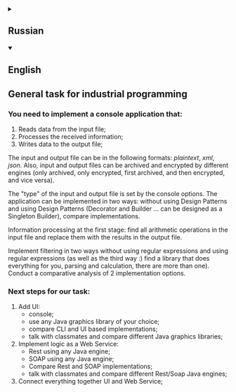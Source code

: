 <details><summary><h2><strong>Russian</strong></h2></summary>

## Общая задача по промышленному программированию
### Необходимо реализовать консольное приложение, которое:
 1. Читает данные из входного файла;
 2. Обрабатывает полученную информацию;
 3. Записывает данные в выходной файл;
 
Входной и выходной файл могут быть следующих форматов: $plain text$, $xml$, $json$. Так же входные и выходные файлы могут быть архивированы и зашифрованы, разными engines (только архивирован, только зашифрован, сперва архивирован, а потом зашифрован и наоборот).
 
«Тип» входного и выходного файла задаются параметрами консоли.  
Приложение реализовать двумя способами: без использования Design Patterns и c использованием Design Patterns (Decorator и Builder $\dots$ можно оформить Builder в виде Singleton-а), сравнить реализации.
 
Обработка информации на первом этапе: найти все арифметические операции во входном файле и заменить на результаты в выходном файле.

Реализовать фильтрацию двумя способами без использования регулярных выражений и с использованием регулярных выражений (а так же третьим :) найти библиотеку, которая все делает за вас, парсинг и калькуляцию, такие есть и не одна). Провести сравнительный анализ 2-х вариантов реализации.

### Следующие шаги по нашей задаче:
 1. Добавить UI:
    * консольный;
    * использую любую графическую библиотеку Java на Ваш выбор;
    * сравнить CLI и UI based реализации;
    * поговорить с одногруппниками и сравнить различные графические Java библиотеки;
 2. Реализовать логику как Web Service:
    * Rest, используя любой Java engine;
    * SOAP, используя любой Java engine;
    * Сравнить Rest и SOAP реализации;
    * поговорить с одногруппниками и сравнить различные Rest/Soap Java engines;
 3. Соединить все вместе UI и Web Service;

</details>

<details open><summary><h2><strong>English</strong></h2></summary>

## General task for industrial programming
### You need to implement a console application that:
 1. Reads data from the input file;
 2. Processes the received information;
 3. Writes data to the output file;
 
The input and output file can be in the following formats: $plain text$, $xml$, $json$. Also, input and output files can be archived and encrypted by different engines (only archived, only encrypted, first archived, and then encrypted, and vice versa).
 
The "type" of the input and output file is set by the console options.
The application can be implemented in two ways: without using Design Patterns and using Design Patterns (Decorator and Builder $\dots$ can be designed as a Singleton Builder), compare implementations.

Information processing at the first stage: find all arithmetic operations in the input file and replace them with the results in the output file.

Implement filtering in two ways without using regular expressions and using regular expressions (as well as the third way :) find a library that does everything for you, parsing and calculation, there are more than one). Conduct a comparative analysis of 2 implementation options.

### Next steps for our task:
 1. Add UI:
    * console;
    * use any Java graphics library of your choice;
    * compare CLI and UI based implementations;
    * talk with classmates and compare different Java graphics libraries;
 2. Implement logic as a Web Service:
    * Rest using any Java engine;
    * SOAP using any Java engine;
    * Compare Rest and SOAP implementations;
    * talk with classmates and compare different Rest/Soap Java engines;
 3. Connect everything together UI and Web Service;

</details>